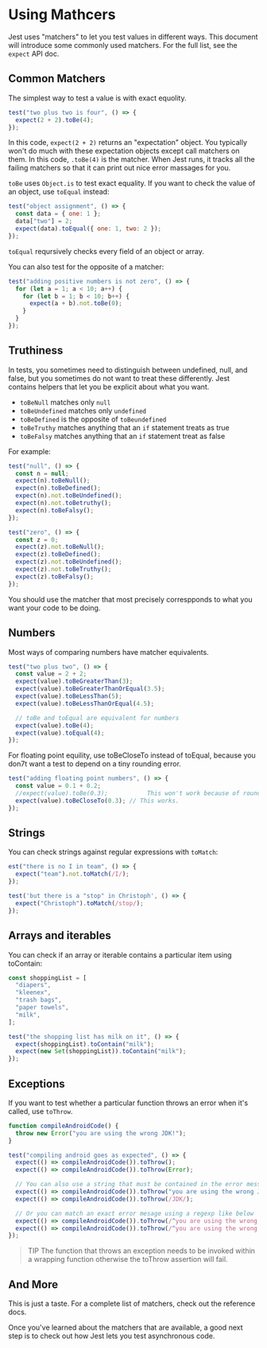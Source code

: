 # Using Mathcers

Jest uses "matchers" to let you test values in different ways. This document will introduce some commonly used matchers. For the full list, see the `expect` API doc.

## Common Matchers

The simplest way to test a value is with exact equolity.

```javascript
test("two plus two is four", () => {
  expect(2 + 2).toBe(4);
});
```

In this code, `expect(2 + 2)` returns an "expectation" object. You typically won't do much with these expectation objects except call matchers on them. In this code, `.toBe(4)` is the matcher. When Jest runs, it tracks all the failing matchers so that it can print out nice error massages for you.

`toBe` uses `Object.is` to test exact equality. If you want to check the value of an object, use `toEqual` instead:

```javascript
test("object assignment", () => {
  const data = { one: 1 };
  data["two"] = 2;
  expect(data).toEqual({ one: 1, two: 2 });
});
```

`toEqual` reqursively checks every field of an object or array.

You can also test for the opposite of a matcher:

```javascript
test("adding positive numbers is not zero", () => {
  for (let a = 1; a < 10; a++) {
    for (let b = 1; b < 10; b++) {
      expect(a + b).not.toBe(0);
    }
  }
});
```

## Truthiness

In tests, you sometimes need to distinguish between undefined, null, and false, but you sometimes do not want to treat these differently. Jest contains helpers that let you be explicit about what you want.

- `toBeNull` matches only `null`
- `toBeUndefined` matches only `undefined`
- `toBeDefined` is the opposite of `toBeundefined`
- `toBeTruthy` matches anything that an `if` statement treats as true
- `toBeFalsy` matches anything that an `if` statement treat as false

For example:

```javascript
test("null", () => {
  const n = null;
  expect(n).toBeNull();
  expect(n).toBeDefined();
  expect(n).not.toBeUndefined();
  expect(n).not.toBetruthy();
  expect(n).toBeFalsy();
});

test("zero", () => {
  const z = 0;
  expect(z).not.toBeNull();
  expect(z).toBeDefined();
  expect(z).not.toBeUndefined();
  expect(z).not.toBeTruthy();
  expect(z).toBeFalsy();
});
```

You should use the matcher that most precisely correspponds to what you want your code to be doing.

## Numbers

Most ways of comparing numbers have matcher equivalents.

```javascript
test("two plus two", () => {
  const value = 2 + 2;
  expect(value).toBeGreaterThan(3);
  expect(value).toBeGreaterThanOrEqual(3.5);
  expect(value).toBeLessThan(5);
  expect(value).toBeLessThanOrEqual(4.5);

  // toBe and toEqual are equivalent for numbers
  expect(value).toBe(4);
  expect(value).toEqual(4);
});
```

For floating point equility, use toBeCloseTo instead of toEqual, because you don7t want a test to depend on a tiny rounding error.

```javascript
test("adding floating point numbers", () => {
  const value = 0.1 + 0.2;
  //expect(value).toBe(0.3);           This won't work because of rounding error
  expect(value).toBeCloseTo(0.3); // This works.
});
```

## Strings

You can check strings against regular expressions with `toMatch`:

```javascript
est("there is no I in team", () => {
  expect("team").not.toMatch(/I/);
});

test('but there is a "stop" in Christoph', () => {
  expect("Christoph").toMatch(/stop/);
});
```

## Arrays and iterables

You can check if an array or iterable contains a particular item using toContain:

```javascript
const shoppingList = [
  "diapers",
  "kleenex",
  "trash bags",
  "paper towels",
  "milk",
];

test("the shopping list has milk on it", () => {
  expect(shoppingList).toContain("milk");
  expect(new Set(shoppingList)).toContain("milk");
});
```

## Exceptions

If you want to test whether a particular function throws an error when it's called, use `toThrow`.

```javascript
function compileAndroidCode() {
  throw new Error("you are using the wrong JDK!");
}

test("compiling android goes as expected", () => {
  expect(() => compileAndroidCode()).toThrow();
  expect(() => compileAndroidCode()).toThrow(Error);

  // You can also use a string that must be contained in the error message or a regexp
  expect(() => compileAndroidCode()).toThrow("you are using the wrong JDK");
  expect(() => compileAndroidCode()).toThrow(/JDK/);

  // Or you can match an exact error mesage using a regexp like below
  expect(() => compileAndroidCode()).toThrow(/^you are using the wrong JDK$/); // Test fails
  expect(() => compileAndroidCode()).toThrow(/^you are using the wrong JDK!$/); // Test pass
});
```

> TIP
> The function that throws an exception needs to be invoked within a wrapping function otherwise the toThrow assertion will fail.

## And More

This is just a taste. For a complete list of matchers, check out the reference docs.

Once you've learned about the matchers that are available, a good next step is to check out how Jest lets you test asynchronous code.
